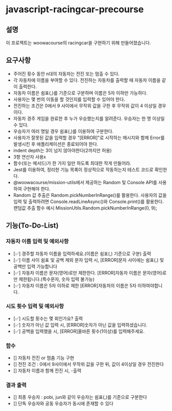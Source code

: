# javascript-racingcar-precourse

## 설명

이 프로젝트는 woowacourse의 racingcar을 구현하기 위해 만들어졌습니다.

## 요구사항

- 주어진 횟수 동안 n대의 자동차는 전진 또는 멈출 수 있다.
- 각 자동차에 이름을 부여할 수 있다. 전진하는 자동차를 출력할 때 자동차 이름을 같이 출력한다.
- 자동차 이름은 쉼표(,)를 기준으로 구분하며 이름은 5자 이하만 가능하다.
- 사용자는 몇 번의 이동을 할 것인지를 입력할 수 있어야 한다.
- 전진하는 조건은 0에서 9 사이에서 무작위 값을 구한 후 무작위 값이 4 이상일 경우이다.
- 자동차 경주 게임을 완료한 후 누가 우승했는지를 알려준다. 우승자는 한 명 이상일 수 있다.
- 우승자가 여러 명일 경우 쉼표(,)를 이용하여 구분한다.
- 사용자가 잘못된 값을 입력할 경우 "[ERROR]"로 시작하는 메시지와 함께 Error를 발생시킨 후 애플리케이션은 종료되어야 한다.
- indent depth는 3이 넘지 않아야한다(2까지만 허용)
- 3항 연산자 사용x
- 함수(또는 메서드)가 한 가지 일만 하도록 최대한 작게 만들어라.
- Jest를 이용하여, 정리한 기능 목록이 정상적으로 작동하는지 테스트 코드로 확인한다.
- @woowacourse/mission-utils에서 제공하는 Random 및 Console API를 사용하여 구현해야 한다.
- Random 값 추출은 Random.pickNumberInRange()를 활용한다.
  사용자의 값을 입력 및 출력하려면 Console.readLineAsync()와 Console.print()를 활용한다.
  랜덤값 추출 함수 예시
  MissionUtils.Random.pickNumberInRange(0, 9);

## 기능(To-Do-List)

### 자동차 이름 입력 및 예외사항

- [✅] 경주할 자동차 이름을 입력하세요.(이름은 쉼표(,) 기준으로 구분) 출력
- [✅] 이름 사이 쉼표 및 공백 제외 문자 입력 시, [ERROR]문자 사이에는 쉼표(,) 및 공백만 입력 가능합니다
- [✅] 자동차 이름은 문자(영어)로만 제한한다. [ERROR]자동차 이름은 문자(영어)로만 제한됩니다.(특수문자, 숫자 입력 불가능)
- [✅] 자동차 이름은 5자 이하로 제한 [ERROR]자동차의 이름은 5자 이하여야합니다.

### 시도 횟수 입력 및 예외사항

- [✅] 시도할 횟수는 몇 회인가요? 출력
- [✅] 숫자가 아닌 값 입력 시, [ERROR]숫자가 아닌 값을 입력하셨습니다.
- [✅] 공백을 입력했을 시, [ERROR]올바른 횟수(1이상)를 입력해주세요.

### 함수

- [] 자동차 전진 or 멈춤 기능 구현
- [] 전진 조건 : 0에서 9사이에서 무작위 값을 구한 뒤, 값이 4이상일 경우 전진한다
- [] 자동차 이름과 함께 전진 시, -출력

### 결과 출력

- [] 최종 우승자 : pobi, jun와 같이 우승자는 쉼표(,)를 기준으로 구분한다
- [] 단독 우승자와 공동 우승자가 동시에 존재할 수 있다
